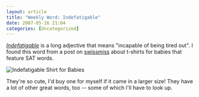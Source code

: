 ```yaml
---
layout: article
title: "Weekly Word: Indefatigable"
date: 2007-05-16 21:04
categories: [Uncategorized]
---
```

<a href="http://dictionary.reference.com/browse/indefatigable"><em>Indefatigable</em></a> is a long adjective that means "incapable of being tired out". I found this word from a post on <a href="http://swissmiss.typepad.com/weblog/2007/05/satees_for_the_.html">swissmiss</a> about t-shirts for babies that feature SAT words.

<div class="figure"><img src="/pics/indefatigable.jpg" alt="Indefatigable Shirt for Babies" /></div>

They're so cute, I'd buy one for myself if it came in a larger size! They have a lot of other great words, too -- some of which I'll have to look up.
